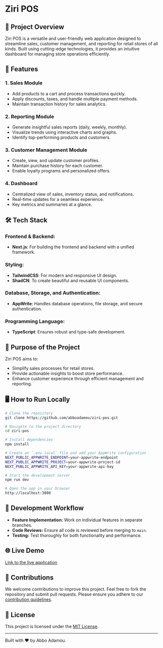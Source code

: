# Ziri POS

## 🚀 Project Overview

Ziri POS is a versatile and user-friendly web application designed to streamline sales, customer management, and reporting for retail stores of all kinds. Built using cutting-edge technologies, it provides an intuitive dashboard for managing store operations efficiently.

## 🌟 Features

### 1. Sales Module

- Add products to a cart and process transactions quickly.
- Apply discounts, taxes, and handle multiple payment methods.
- Maintain transaction history for sales analytics.

### 2. Reporting Module

- Generate insightful sales reports (daily, weekly, monthly).
- Visualize trends using interactive charts and graphs.
- Identify top-performing products and customers.

### 3. Customer Management Module

- Create, view, and update customer profiles.
- Maintain purchase history for each customer.
- Enable loyalty programs and personalized offers.

### 4. Dashboard

- Centralized view of sales, inventory status, and notifications.
- Real-time updates for a seamless experience.
- Key metrics and summaries at a glance.

## 🛠️ Tech Stack

### **Frontend & Backend:**

- **Next.js**: For building the frontend and backend with a unified framework.

### **Styling:**

- **TailwindCSS**: For modern and responsive UI design.
- **ShadCN**: To create beautiful and reusable UI components.

### **Database, Storage, and Authentication:**

- **AppWrite**: Handles database operations, file storage, and secure authentication.

### **Programming Language:**

- **TypeScript**: Ensures robust and type-safe development.

## 🎯 Purpose of the Project

Ziri POS aims to:

- Simplify sales processes for retail stores.
- Provide actionable insights to boost store performance.
- Enhance customer experience through efficient management and reporting.

## 🖥️ How to Run Locally

```bash
# Clone the repository
git clone https://github.com/abboadamou/ziri-pos.git

# Navigate to the project directory
cd ziri-pos

# Install dependencies
npm install

# Create an `.env.local` file and add your AppWrite configuration
NEXT_PUBLIC_APPWRITE_ENDPOINT=your-appwrite-endpoint
NEXT_PUBLIC_APPWRITE_PROJECT=your-appwrite-project-id
NEXT_PUBLIC_APPWRITE_API_KEY=your-appwrite-api-key

# Start the development server
npm run dev

# Open the app in your browser
http://localhost:3000

```

## 🔧 Development Workflow

- **Feature Implementation:** Work on individual features in separate branches.
- **Code Reviews:** Ensure all code is reviewed before merging to `main`.
- **Testing:** Test thoroughly for both functionality and performance.

## 🌐 Live Demo

[Link to the live application](https://ziripos.abboadamou.com)

## 🤝 Contributions

We welcome contributions to improve this project. Feel free to fork the repository and submit pull requests. Please ensure you adhere to our [contribution guidelines](CONTRIBUTING.md).

## 📜 License

This project is licensed under the [MIT License](LICENSE).

---

Built with ❤️ by Abbo Adamou.
